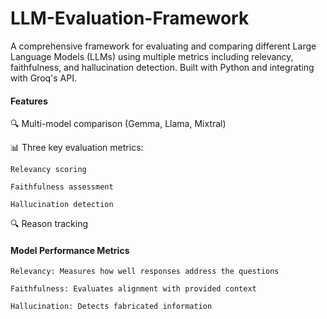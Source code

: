 # LLM-Evaluation-Framework

A comprehensive framework for evaluating and comparing different Large Language Models (LLMs) using multiple metrics including relevancy, faithfulness, and hallucination detection. Built with Python and integrating with Groq's API.

#### Features
🔍 Multi-model comparison (Gemma, Llama, Mixtral)

📊 Three key evaluation metrics:
    
    Relevancy scoring
    
    Faithfulness assessment
    
    Hallucination detection
    
🔍 Reason tracking

#### Model Performance Metrics
    
    Relevancy: Measures how well responses address the questions
    
    Faithfulness: Evaluates alignment with provided context
    
    Hallucination: Detects fabricated information
